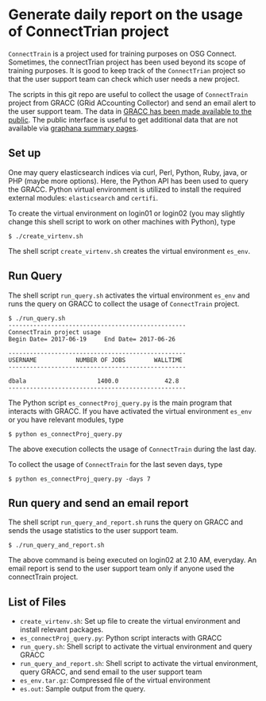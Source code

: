 
# Generate daily report on the usage of ConnectTrian project


`ConnectTrain` is a project used for training purposes on OSG Connect. Sometimes, the
connectTrian project has been used beyond its scope of training purposes. It is good to keep track of 
the `ConnectTrian` project so that the user support team can check which user needs a new project. 

The scripts in this git repo are useful to collect the usage of  `ConnectTrain` project from 
GRACC (GRid ACcounting Collector) and send an email alert to the user support team.  The data in [GRACC has been made 
available to the public](https://opensciencegrid.github.io/gracc/user/direct/). The public interface is 
useful to get additional data that are not available via [graphana summary pages](https://gracc.opensciencegrid.org/dashboard/db/osg-connect-summary-osg-connect?orgId=1). 


## Set up

One may query elasticsearch indices via curl, Perl, Python, Ruby, java, or PHP (maybe more options). Here, the Python API has been used to query the GRACC.  Python virtual environment is utilized to install the required external modules: `elasticsearch` and `certifi`.  

To create the virtual environment on login01 or login02 (you may slightly change this shell script to work on other machines with Python), type

    $ ./create_virtenv.sh

The shell script `create_virtenv.sh` creates the virtual environment `es_env`. 

## Run Query 

The shell script `run_query.sh` activates the virtual environment `es_env` and runs the query on GRACC to collect 
the usage of `ConnectTrain` project. 

    $ ./run_query.sh 
    --------------------------------------------------
    ConnectTrain project usage     
    Begin Date= 2017-06-19     End Date= 2017-06-26    
 
    --------------------------------------------------
    USERNAME           NUMBER OF JOBS        WALLTIME     
    --------------------------------------------------
 
    dbala                    1400.0             42.8
    --------------------------------------------------

The Python script `es_connectProj_query.py` is the main program that interacts with GRACC. If you have activated 
the virtual environment `es_env` or you have relevant modules, type

    $ python es_connectProj_query.py
    
The above execution collects the usage of `ConnectTrain` during the last day. 

To collect the usage of `ConnectTrain` for the last seven days, type  

    $ python es_connectProj_query.py -days 7



## Run query and send an email report

The shell script `run_query_and_report.sh` runs the query on GRACC and sends the usage statistics to the user 
support team. 

    $ ./run_query_and_report.sh


The above command is being executed on login02 at 2.10 AM, everyday. An email report is send to the user support 
team only if anyone used the connectTrain project. 


## List of Files

* `create_virtenv.sh`: Set up file to create the virtual environment and install relevant packages. 
* `es_connectProj_query.py`: Python script interacts with GRACC 
* `run_query.sh`: Shell script to activate the virtual environment and query GRACC
* `run_query_and_report.sh`: Shell script to activate the virtual environment, query GRACC, and send email to the user support team 
* `es_env.tar.gz`: Compressed file of the virtual environment
* `es.out`: Sample output from the query. 



